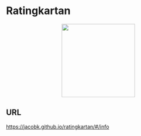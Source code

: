 # Ratingkartan

<p align="center">
<img src="https://user-images.githubusercontent.com/497477/149670952-84017943-7697-4590-9d6d-ec17943d22ad.png" height="200" />
</p>

## URL


https://jacobk.github.io/ratingkartan/#/info
